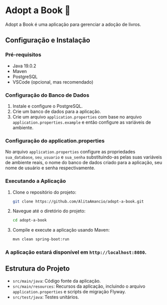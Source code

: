# Adopt a Book 📖

Adopt a Book é uma aplicação para gerenciar a adoção de livros.

## Configuração e Instalação

### Pré-requisitos

- Java 19.0.2
- Maven
- PostgreSQL
- VSCode (opcional, mas recomendado)

### Configuração do Banco de Dados

1. Instale e configure o PostgreSQL.
2. Crie um banco de dados para a aplicação.
3. Crie um arquivo `application.properties` com base no arquivo `application.properties.example` e então configure as variáveis de ambiente.

### Configuração do application.properties

No arquivo `application.properties` configure as propriedades `sua_database`, `seu_usuario` e `sua_senha` substituindo-as pelas suas variáveis de ambiente reais, o nome do banco de dados criado para a aplicação, seu nome de usuário e senha respectivamente.

### Executando a Aplicação

1. Clone o repositório do projeto:
   ```sh
   git clone https://github.com/AlitaAmancio/adopt-a-book.git
   ```
2. Navegue até o diretório do projeto:
   ```sh
   cd adopt-a-book
   ```
3. Compile e execute a aplicação usando Maven:
   ```sh
   mvn clean spring-boot:run
   ```
   
### A aplicação estará disponível em `http://localhost:8080`.

## Estrutura do Projeto

- `src/main/java`: Código fonte da aplicação.
- `src/main/resources`: Recursos da aplicação, incluindo o arquivo `application.properties` e scripts de migração Flyway.
- `src/test/java`: Testes unitários.




